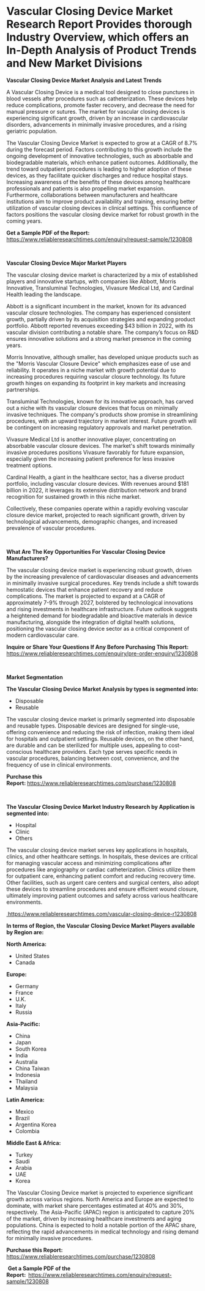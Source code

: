 <p><h1>Vascular Closing Device Market Research Report Provides thorough Industry Overview, which offers an In-Depth Analysis of Product Trends and New Market Divisions</h1></p><p><strong>Vascular Closing Device Market Analysis and Latest Trends</strong></p>
<p><p>A Vascular Closing Device is a medical tool designed to close punctures in blood vessels after procedures such as catheterization. These devices help reduce complications, promote faster recovery, and decrease the need for manual pressure or sutures. The market for vascular closing devices is experiencing significant growth, driven by an increase in cardiovascular disorders, advancements in minimally invasive procedures, and a rising geriatric population.</p><p>The Vascular Closing Device Market is expected to grow at a CAGR of 8.7% during the forecast period. Factors contributing to this growth include the ongoing development of innovative technologies, such as absorbable and biodegradable materials, which enhance patient outcomes. Additionally, the trend toward outpatient procedures is leading to higher adoption of these devices, as they facilitate quicker discharges and reduce hospital stays. Increasing awareness of the benefits of these devices among healthcare professionals and patients is also propelling market expansion. Furthermore, collaborations between manufacturers and healthcare institutions aim to improve product availability and training, ensuring better utilization of vascular closing devices in clinical settings. This confluence of factors positions the vascular closing device market for robust growth in the coming years.</p></p>
<p><strong>Get a Sample PDF of the Report:&nbsp;</strong> <a href="https://www.reliableresearchtimes.com/enquiry/request-sample/1230808?utm_campaign=2665&utm_medium=2&utm_source=Github&utm_content=ia&utm_term=13042025&utm_id=vascular-closing-device">https://www.reliableresearchtimes.com/enquiry/request-sample/1230808</a></p>
<p>&nbsp;</p>
<p><strong>Vascular Closing Device Major Market Players</strong></p>
<p><p>The vascular closing device market is characterized by a mix of established players and innovative startups, with companies like Abbott, Morris Innovative, Transluminal Technologies, Vivasure Medical Ltd, and Cardinal Health leading the landscape. </p><p>Abbott is a significant incumbent in the market, known for its advanced vascular closure technologies. The company has experienced consistent growth, partially driven by its acquisition strategies and expanding product portfolio. Abbott reported revenues exceeding $43 billion in 2022, with its vascular division contributing a notable share. The company’s focus on R&D ensures innovative solutions and a strong market presence in the coming years.</p><p>Morris Innovative, although smaller, has developed unique products such as the "Morris Vascular Closure Device" which emphasizes ease of use and reliability. It operates in a niche market with growth potential due to increasing procedures requiring vascular closure technology. Its future growth hinges on expanding its footprint in key markets and increasing partnerships.</p><p>Transluminal Technologies, known for its innovative approach, has carved out a niche with its vascular closure devices that focus on minimally invasive techniques. The company's products show promise in streamlining procedures, with an upward trajectory in market interest. Future growth will be contingent on increasing regulatory approvals and market penetration.</p><p>Vivasure Medical Ltd is another innovative player, concentrating on absorbable vascular closure devices. The market's shift towards minimally invasive procedures positions Vivasure favorably for future expansion, especially given the increasing patient preference for less invasive treatment options.</p><p>Cardinal Health, a giant in the healthcare sector, has a diverse product portfolio, including vascular closure devices. With revenues around $181 billion in 2022, it leverages its extensive distribution network and brand recognition for sustained growth in this niche market.</p><p>Collectively, these companies operate within a rapidly evolving vascular closure device market, projected to reach significant growth, driven by technological advancements, demographic changes, and increased prevalence of vascular procedures.</p></p>
<p>&nbsp;</p>
<p><strong>What Are The Key Opportunities For Vascular Closing Device Manufacturers?</strong></p>
<p><p>The vascular closing device market is experiencing robust growth, driven by the increasing prevalence of cardiovascular diseases and advancements in minimally invasive surgical procedures. Key trends include a shift towards hemostatic devices that enhance patient recovery and reduce complications. The market is projected to expand at a CAGR of approximately 7-9% through 2027, bolstered by technological innovations and rising investments in healthcare infrastructure. Future outlook suggests a heightened demand for biodegradable and bioactive materials in device manufacturing, alongside the integration of digital health solutions, positioning the vascular closing device sector as a critical component of modern cardiovascular care.</p></p>
<p><strong>Inquire or Share Your Questions If Any Before Purchasing This Report:</strong> <a href="https://www.reliableresearchtimes.com/enquiry/pre-order-enquiry/1230808?utm_campaign=2665&utm_medium=2&utm_source=Github&utm_content=ia&utm_term=13042025&utm_id=vascular-closing-device">https://www.reliableresearchtimes.com/enquiry/pre-order-enquiry/1230808</a></p>
<p>&nbsp;</p>
<p><strong>Market Segmentation</strong></p>
<p><strong>The Vascular Closing Device Market Analysis by types is segmented into:</strong></p>
<p><ul><li>Disposable</li><li>Reusable</li></ul></p>
<p><p>The vascular closing device market is primarily segmented into disposable and reusable types. Disposable devices are designed for single-use, offering convenience and reducing the risk of infection, making them ideal for hospitals and outpatient settings. Reusable devices, on the other hand, are durable and can be sterilized for multiple uses, appealing to cost-conscious healthcare providers. Each type serves specific needs in vascular procedures, balancing between cost, convenience, and the frequency of use in clinical environments.</p></p>
<p><strong>Purchase this Report:&nbsp;</strong><a href="https://www.reliableresearchtimes.com/purchase/1230808?utm_campaign=2665&utm_medium=2&utm_source=Github&utm_content=ia&utm_term=13042025&utm_id=vascular-closing-device">https://www.reliableresearchtimes.com/purchase/1230808</a></p>
<p>&nbsp;</p>
<p><strong>The Vascular Closing Device Market Industry Research by Application is segmented into:</strong></p>
<p><ul><li>Hospital</li><li>Clinic</li><li>Others</li></ul></p>
<p><p>The vascular closing device market serves key applications in hospitals, clinics, and other healthcare settings. In hospitals, these devices are critical for managing vascular access and minimizing complications after procedures like angiography or cardiac catheterization. Clinics utilize them for outpatient care, enhancing patient comfort and reducing recovery time. Other facilities, such as urgent care centers and surgical centers, also adopt these devices to streamline procedures and ensure efficient wound closure, ultimately improving patient outcomes and safety across various healthcare environments.</p></p>
<p><a href="https://www.reliableresearchtimes.com/vascular-closing-device-r1230808?utm_campaign=2665&utm_medium=2&utm_source=Github&utm_content=ia&utm_term=13042025&utm_id=vascular-closing-device">&nbsp;https://www.reliableresearchtimes.com/vascular-closing-device-r1230808</a></p>
<p><strong>In terms of Region, the Vascular Closing Device Market Players available by Region are:</strong></p>
<p>
    <p> <strong> North America: </strong>
        <ul>
            <li>United States</li>
            <li>Canada</li>
        </ul>
        </p> 
    <p> <strong> Europe: </strong>
        <ul>
            <li>Germany</li>
            <li>France</li>
            <li>U.K.</li>
            <li>Italy</li>
            <li>Russia</li>
        </ul>
        </p> 
    <p> <strong> Asia-Pacific: </strong>
        <ul>
            <li>China</li>
            <li>Japan</li>
            <li>South Korea</li>
            <li>India</li>
            <li>Australia</li>
            <li>China Taiwan</li>
            <li>Indonesia</li>
            <li>Thailand</li>
            <li>Malaysia</li>
        </ul>
        </p> 
    <p> <strong> Latin America: </strong>
        <ul>
            <li>Mexico</li>
            <li>Brazil</li>
            <li>Argentina Korea</li>
            <li>Colombia</li>
        </ul>
        </p> 
    <p> <strong> Middle East & Africa: </strong>
        <ul>
            <li>Turkey</li>
            <li>Saudi</li>
            <li>Arabia</li>
            <li>UAE</li>
            <li>Korea</li>
        </ul>
    </p>
    </p>
<p><p>The Vascular Closing Device market is projected to experience significant growth across various regions. North America and Europe are expected to dominate, with market share percentages estimated at 40% and 30%, respectively. The Asia-Pacific (APAC) region is anticipated to capture 20% of the market, driven by increasing healthcare investments and aging populations. China is expected to hold a notable portion of the APAC share, reflecting the rapid advancements in medical technology and rising demand for minimally invasive procedures.</p></p>
<p><strong>Purchase this Report: </strong><a href="https://www.reliableresearchtimes.com/purchase/1230808?utm_campaign=2665&utm_medium=2&utm_source=Github&utm_content=ia&utm_term=13042025&utm_id=vascular-closing-device">https://www.reliableresearchtimes.com/purchase/1230808</a></p>
<p>&nbsp;<strong>Get a Sample PDF of the Report:&nbsp;&nbsp;</strong><a href="https://www.reliableresearchtimes.com/enquiry/request-sample/1230808?utm_campaign=2665&utm_medium=2&utm_source=Github&utm_content=ia&utm_term=13042025&utm_id=vascular-closing-device">https://www.reliableresearchtimes.com/enquiry/request-sample/1230808</a></p>
<p><strong></strong></p>
<p><p></p><p></p><p></p></p>